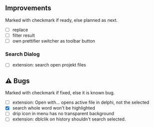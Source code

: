<!--

Version:     v3.3.0-beta
PrevVersion: v3.2.0-beta

Help Formatting:
https://docs.github.com/en/get-started/writing-on-github/getting-started-with-writing-and-formatting-on-github/basic-writing-and-formatting-syntax, 
https://github.com/ikatyang/emoji-cheat-sheet/blob/master/README.md)

### :mag: Search Dialog
# + new feature
# + new feature
 
### :warning: Bug Fixes
#* bug

# TODO
# - Change Readme.md 
# - Change Deploy-Description.md 
# - Change file and product version in every projects for ALL CONFIGURATION!
# - Commit and push all changes
# - Run deploy script by pushing Ctrl+Shift+T in VSCode
-->

## Improvements 
Marked with checkmark if ready, else planned as next.
- [ ] replace 
- [ ] filter result
- [ ] own prettifier switcher as toolbar button
<!-- #### :mag: Search Dialog -->

### Search Dialog
- [ ] extension: search open projekt files

## :warning: Bugs 
Marked with checkmark if fixed, else it is known bug.
- [ ] extension: Open with... opens active file in delphi, not the selected
- [x] search whole word won't be highlighted 
- [ ] drip icon in menu has no transparent background
- [ ] extension: dblclik on history shouldn't search selected.
